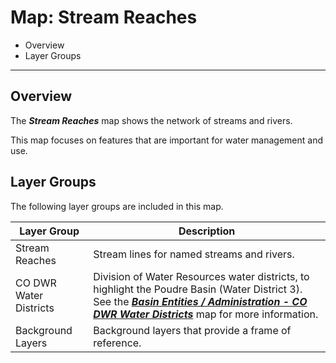 # Map: Stream Reaches

* Overview
* Layer Groups

-------------------

## Overview

The ***Stream Reaches*** map shows the network of streams and rivers.

This map focuses on features that are important for water management and use.

## Layer Groups

The following layer groups are included in this map.

| **Layer Group** | **Description** |
| -- | -- |
| Stream Reaches | Stream lines for named streams and rivers. |
| CO DWR Water Districts | Division of Water Resources water districts, to highlight the Poudre Basin (Water District 3).  See the [***Basin Entities / Administration - CO DWR Water Districts***](#map/entities-codwr-waterdistricts) map for more information. |
| Background Layers | Background layers that provide a frame of reference. |
